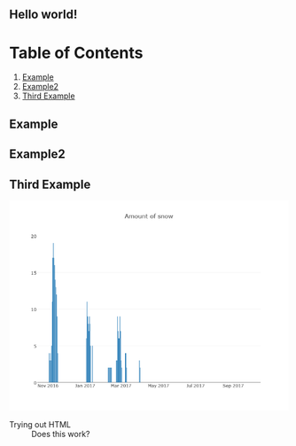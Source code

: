 ## Hello world!

# Table of Contents
1. [Example](#example)
2. [Example2](#example2)
3. [Third Example](#third-example)

## Example
## Example2
## Third Example

![alt text](snow.png "Image trial")

<dl>
  <dt>Trying out HTML</dt>
  <dd>Does this work?</dd>

</dl>

